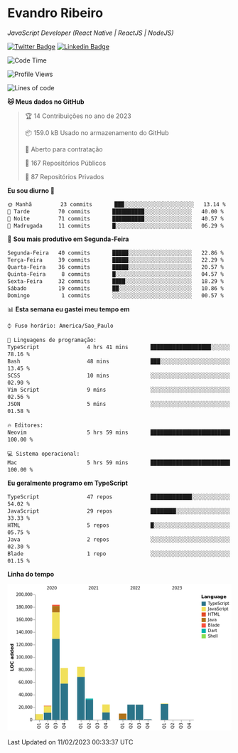 # Evandro **Ribeiro**

*JavaScript Developer (React Native | ReactJS | NodeJS)*

[![Twitter Badge](https://img.shields.io/badge/-@ribeiroevandro-201B2D?style=flat-square&labelColor=201B2D&logo=twitter&logoColor=white&link=https://twitter.com/ribeiroevandro)](https://twitter.com/ribeiroevandro) 
[![Linkedin Badge](https://img.shields.io/badge/-Evandro%20Ribeiro-201B2D?style=flat-square&logo=Linkedin&logoColor=white&link=https://www.linkedin.com/in/ribeiroevandro)](https://www.linkedin.com/in/ribeiroevandro) 


<!--START_SECTION:waka-->
![Code Time](http://img.shields.io/badge/Code%20Time-3%2C109%20hrs%2018%20mins-blue)

![Profile Views](http://img.shields.io/badge/Visualizac%C3%B5es%20do%20perfil-0-blue)

![Lines of code](https://img.shields.io/badge/Desde%20o%20Hello%20World%20eu%20escrevi-527%20Thousand%20linhas%20de%20c%C3%B3digo-blue)

**🐱 Meus dados no GitHub** 

> 🏆 14 Contribuições no ano de 2023
 > 
> 📦 159.0 kB Usado no armazenamento do GitHub 
 > 
> 💼 Aberto para contratação
 > 
> 📜 167 Repositórios Públicos 
 > 
> 🔑 87 Repositórios Privados  
 > 
**Eu sou diurno 🐤** 

```text
🌞 Manhã         23 commits       ███░░░░░░░░░░░░░░░░░░░░░░   13.14 % 
🌆 Tarde         70 commits       ██████████░░░░░░░░░░░░░░░   40.00 % 
🌃 Noite         71 commits       ██████████░░░░░░░░░░░░░░░   40.57 % 
🌙 Madrugada     11 commits       █░░░░░░░░░░░░░░░░░░░░░░░░   06.29 % 

```
📅 **Sou mais produtivo em Segunda-Feira** 

```text
Segunda-Feira   40 commits       █████░░░░░░░░░░░░░░░░░░░░   22.86 % 
Terça-Feira     39 commits       █████░░░░░░░░░░░░░░░░░░░░   22.29 % 
Quarta-Feira    36 commits       █████░░░░░░░░░░░░░░░░░░░░   20.57 % 
Quinta-Feira     8 commits       █░░░░░░░░░░░░░░░░░░░░░░░░   04.57 % 
Sexta-Feira     32 commits       ████░░░░░░░░░░░░░░░░░░░░░   18.29 % 
Sábado          19 commits       ██░░░░░░░░░░░░░░░░░░░░░░░   10.86 % 
Domingo          1 commits       ░░░░░░░░░░░░░░░░░░░░░░░░░   00.57 % 

```


📊 **Esta semana eu gastei meu tempo em** 

```text
⌚︎ Fuso horário: America/Sao_Paulo

💬 Linguagens de programação: 
TypeScript               4 hrs 41 mins       ███████████████████░░░░░░   78.16 % 
Bash                     48 mins             ███░░░░░░░░░░░░░░░░░░░░░░   13.45 % 
SCSS                     10 mins             ░░░░░░░░░░░░░░░░░░░░░░░░░   02.90 % 
Vim Script               9 mins              ░░░░░░░░░░░░░░░░░░░░░░░░░   02.56 % 
JSON                     5 mins              ░░░░░░░░░░░░░░░░░░░░░░░░░   01.58 % 

🔥 Editores: 
Neovim                   5 hrs 59 mins       █████████████████████████   100.00 % 

💻 Sistema operacional: 
Mac                      5 hrs 59 mins       █████████████████████████   100.00 % 

```

**Eu geralmente programo em TypeScript** 

```text
TypeScript               47 repos            █████████████░░░░░░░░░░░░   54.02 % 
JavaScript               29 repos            ████████░░░░░░░░░░░░░░░░░   33.33 % 
HTML                     5 repos             █░░░░░░░░░░░░░░░░░░░░░░░░   05.75 % 
Java                     2 repos             ░░░░░░░░░░░░░░░░░░░░░░░░░   02.30 % 
Blade                    1 repo              ░░░░░░░░░░░░░░░░░░░░░░░░░   01.15 % 

```


**Linha do tempo**

![Chart not found](https://raw.githubusercontent.com/ribeiroevandro/ribeiroevandro/main/charts/bar_graph.png) 


 Last Updated on 11/02/2023 00:33:37 UTC
<!--END_SECTION:waka-->
